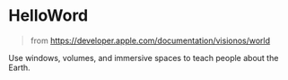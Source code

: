 # HelloWord

> from https://developer.apple.com/documentation/visionos/world

Use windows, volumes, and immersive spaces to teach people about the Earth.

